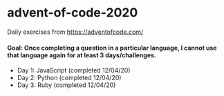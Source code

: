 # advent-of-code-2020
Daily exercises from https://adventofcode.com/

#### Goal: Once completing a question in a particular language, I cannot use that language again for at least 3 days/challenges.

- Day 1: JavaScript (completed 12/04/20)
- Day 2: Python (completed 12/04/20)
- Day 3: Ruby (completed 12/04/20)